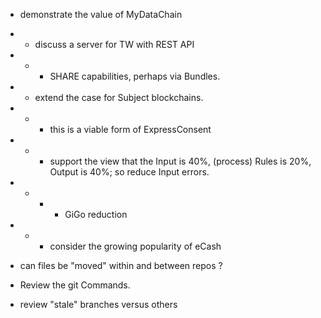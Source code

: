 * demonstrate the value of MyDataChain
* * discuss a server for TW with REST API
* * * SHARE capabilities, perhaps via Bundles.
* * extend the case for Subject blockchains.
* * * this is a viable form of ExpressConsent
* * * support the view that the Input is 40%, (process) Rules is 20%, Output is 40%; so reduce Input errors.
* * * * GiGo reduction
* * * consider the growing popularity of eCash

* can files be "moved" within and between repos ?
* Review the git Commands.
* review "stale" branches versus others
